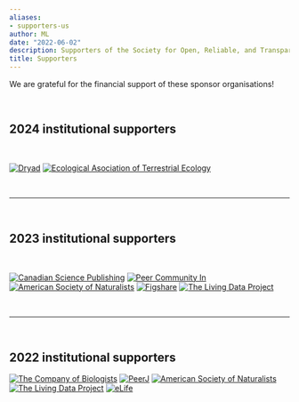 ```yaml
---
aliases:
- supporters-us
author: ML
date: "2022-06-02"
description: Supporters of the Society for Open, Reliable, and Transparent Ecology and Evolutionary biology (SORTEE)
title: Supporters
---
```


We are grateful for the financial support of these sponsor organisations! 

&nbsp;

## 2024  institutional supporters

&nbsp;

[![Dryad](../img/sponsors/dryad.png)](https://datadryad.org/)
[![Ecological Asociation of Terrestrial Ecology](../img/sponsors/aeet.png)](https://www.aeet.org/es/english/)

&nbsp;

---  

&nbsp;

## 2023  institutional supporters

&nbsp;

[![Canadian Science Publishing](../img/sponsors/canadian-science-publishing.png)](https://cdnsciencepub.com)
[![Peer Community In](../img/sponsors/pci.jpg)](https://peercommunityin.org)
[![American Society of Naturalists](../img/sponsors/asn.jpeg)](https://www.amnat.org)
[![Figshare](../img/sponsors/figshare.png)](https://figshare.com/)
[![The Living Data Project](../img/sponsors/living-data.jpeg)](https://www.ciee-icee.ca)

&nbsp;

---  

&nbsp;

## 2022  institutional supporters 

[![The Company of Biologists](../img/sponsors/cob.jpg)](https://www.biologists.com/)
[![PeerJ](../img/sponsors/peerj.png)](https://peerj.com/)
[![American Society of Naturalists](../img/sponsors/asn.jpeg)](https://www.amnat.org)
[![The Living Data Project](../img/sponsors/living-data.jpeg)](https://www.ciee-icee.ca)
[![eLife](../img/sponsors/elife.png)](https://elifesciences.org)



 
